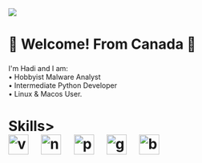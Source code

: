 <div align="left">
  <img src="https://visitor-badge.laobi.icu/badge?page_id=x7lex.x7lex&left_color=black&right_color=black&left_text=Views"  />
</div>

###

<h1 align="left">👋 Welcome! From Canada 🍁</h1>

###

<p align="left">I'm Hadi and I am:<br>• Hobbyist Malware Analyst <br>• Intermediate Python Developer <br>• Linux & Macos User.</p>

###

<h1 align="left"></h1>

###

<h1 align="left">Skills>
<div align="left">
  <img src="https://skillicons.dev/icons?i=vscode" height="40" alt="vscode logo"  />
  <img width="12" />
  <img src="https://skillicons.dev/icons?i=neovim" height="40" alt="neovim logo"  />
  <img width="12" />
  <img src="https://skillicons.dev/icons?i=py" height="40" alt="python logo"  />
  <img width="12" />
  <img src="https://skillicons.dev/icons?i=git" height="40" alt="git logo"  />
  <img width="12" />
  <img src="https://skillicons.dev/icons?i=bash" height="40" alt="bash logo"  />
</div>

###
